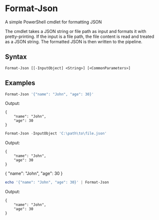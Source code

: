 # Format-Json
A simple PowerShell cmdlet for formatting JSON

The cmdlet takes a JSON string or file path as input and formats it with pretty-printing. 
If the input is a file path, the file content is read and treated as a JSON string. 
The formatted JSON is then written to the pipeline.

## Syntax
```
Format-Json [[-InputObject] <String>] [<CommonParameters>]
```

## Examples
```powershell
Format-Json '{"name": "John", "age": 30}'
```
Output:
```
{
    "name": "John",
    "age": 30
}
```

```powershell
Format-Json -InputObject 'C:\path\to\file.json'
```

Output:
```
{
    "name": "John",
    "age": 30
}
```
{
    "name": "John",
    "age": 30
}

```powershell
echo '{"name": "John", "age": 30}' | Format-Json
```

Output:
```
{
    "name": "John",
    "age": 30
}
```

